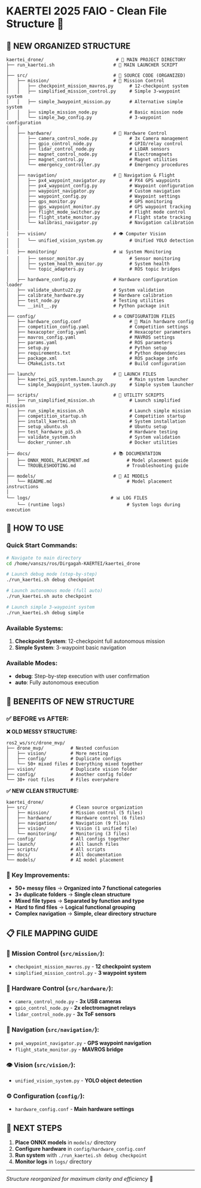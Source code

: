# KAERTEI 2025 FAIO - Clean File Structure 🚁

## 📁 NEW ORGANIZED STRUCTURE

```
kaertei_drone/                           # 🎯 MAIN PROJECT DIRECTORY
├── run_kaertei.sh                      # 🚀 MAIN LAUNCHER SCRIPT
│
├── src/                                # 📝 SOURCE CODE (ORGANIZED)
│   ├── mission/                        # 🎯 Mission Control
│   │   ├── checkpoint_mission_mavros.py      # 12-checkpoint system
│   │   ├── simplified_mission_control.py     # Simple 3-waypoint system
│   │   ├── simple_3waypoint_mission.py       # Alternative simple system
│   │   ├── simple_mission_node.py            # Basic mission node
│   │   └── simple_3wp_config.py              # 3-waypoint configuration
│   │
│   ├── hardware/                       # 🔧 Hardware Control
│   │   ├── camera_control_node.py            # 3x Camera management
│   │   ├── gpio_control_node.py              # GPIO/relay control
│   │   ├── lidar_control_node.py             # LiDAR sensors
│   │   ├── magnet_control_node.py            # Electromagnets
│   │   ├── magnet_control.py                 # Magnet utilities
│   │   └── emergency_controller.py           # Emergency procedures
│   │
│   ├── navigation/                     # 🧭 Navigation & Flight
│   │   ├── px4_waypoint_navigator.py         # PX4 GPS waypoints
│   │   ├── px4_waypoint_config.py            # Waypoint configuration
│   │   ├── waypoint_navigator.py             # Custom navigation
│   │   ├── waypoint_config.py                # Waypoint settings
│   │   ├── gps_monitor.py                    # GPS monitoring
│   │   ├── gps_waypoint_monitor.py           # GPS waypoint tracking
│   │   ├── flight_mode_switcher.py           # Flight mode control
│   │   ├── flight_state_monitor.py           # Flight state tracking
│   │   └── kalibrasi_navigator.py            # Navigation calibration
│   │
│   ├── vision/                         # 👁️ Computer Vision
│   │   └── unified_vision_system.py          # Unified YOLO detection
│   │
│   ├── monitoring/                     # 📊 System Monitoring
│   │   ├── sensor_monitor.py                 # Sensor monitoring
│   │   ├── system_health_monitor.py          # System health
│   │   └── topic_adapters.py                 # ROS topic bridges
│   │
│   ├── hardware_config.py              # Hardware configuration loader
│   ├── validate_ubuntu22.py            # System validation
│   ├── calibrate_hardware.py           # Hardware calibration
│   ├── test_node.py                    # Testing utilities
│   └── __init__.py                     # Python package init
│
├── config/                             # ⚙️ CONFIGURATION FILES
│   ├── hardware_config.conf                  # 🔧 Main hardware config
│   ├── competition_config.yaml               # Competition settings
│   ├── hexacopter_config.yaml                # Hexacopter parameters
│   ├── mavros_config.yaml                    # MAVROS settings
│   ├── params.yaml                           # ROS parameters
│   ├── setup.py                              # Python setup
│   ├── requirements.txt                      # Python dependencies
│   ├── package.xml                           # ROS package info
│   └── CMakeLists.txt                        # Build configuration
│
├── launch/                             # 🚀 LAUNCH FILES
│   ├── kaertei_pi5_system.launch.py          # Main system launcher
│   └── simple_3waypoint_system.launch.py     # Simple system launcher
│
├── scripts/                            # 📜 UTILITY SCRIPTS
│   ├── run_simplified_mission.sh             # Launch simplified mission
│   ├── run_simple_mission.sh                 # Launch simple mission
│   ├── competition_startup.sh                # Competition startup
│   ├── install_kaertei.sh                    # System installation
│   ├── setup_ubuntu.sh                       # Ubuntu setup
│   ├── test_hardware_pi5.sh                  # Hardware testing
│   ├── validate_system.sh                    # System validation
│   └── docker_runner.sh                      # Docker utilities
│
├── docs/                               # 📚 DOCUMENTATION
│   ├── ONNX_MODEL_PLACEMENT.md              # Model placement guide
│   └── TROUBLESHOOTING.md                   # Troubleshooting guide
│
├── models/                             # 🤖 AI MODELS
│   └── README.md                            # Model placement instructions
│
└── logs/                              # 📊 LOG FILES
    └── (runtime logs)                       # System logs during execution
```

## 🚀 HOW TO USE

### Quick Start Commands:
```bash
# Navigate to main directory
cd /home/vanszs/ros/Dirgagah-KAERTEI/kaertei_drone

# Launch debug mode (step-by-step)
./run_kaertei.sh debug checkpoint

# Launch autonomous mode (full auto)
./run_kaertei.sh auto checkpoint

# Launch simple 3-waypoint system
./run_kaertei.sh debug simple
```

### Available Systems:
1. **Checkpoint System**: 12-checkpoint full autonomous mission
2. **Simple System**: 3-waypoint basic navigation

### Available Modes:
- **debug**: Step-by-step execution with user confirmation
- **auto**: Fully autonomous execution

## 🎯 BENEFITS OF NEW STRUCTURE

### ✅ BEFORE vs AFTER:

**❌ OLD MESSY STRUCTURE:**
```
ros2_ws/src/drone_mvp/
├── drone_mvp/          # Nested confusion
│   ├── vision/         # More nesting
│   ├── config/         # Duplicate configs
│   └── 50+ mixed files # Everything mixed together
├── vision/             # Duplicate vision folder
├── config/             # Another config folder
└── 30+ root files      # Files everywhere
```

**✅ NEW CLEAN STRUCTURE:**
```
kaertei_drone/
├── src/                # Clean source organization
│   ├── mission/        # Mission control (5 files)
│   ├── hardware/       # Hardware control (6 files)  
│   ├── navigation/     # Navigation (9 files)
│   ├── vision/         # Vision (1 unified file)
│   └── monitoring/     # Monitoring (3 files)
├── config/             # All configs together
├── launch/             # All launch files
├── scripts/            # All scripts
├── docs/               # All documentation
└── models/             # AI model placement
```

### 🎯 Key Improvements:
- **50+ messy files** → **Organized into 7 functional categories**
- **3+ duplicate folders** → **Single clean structure**
- **Mixed file types** → **Separated by function and type**
- **Hard to find files** → **Logical functional grouping**
- **Complex navigation** → **Simple, clear directory structure**

## 📋 FILE MAPPING GUIDE

### 🎯 Mission Control (`src/mission/`):
- `checkpoint_mission_mavros.py` - **12 checkpoint system**
- `simplified_mission_control.py` - **3 waypoint system**

### 🔧 Hardware Control (`src/hardware/`):
- `camera_control_node.py` - **3x USB cameras**
- `gpio_control_node.py` - **2x electromagnet relays**
- `lidar_control_node.py` - **3x ToF sensors**

### 🧭 Navigation (`src/navigation/`):
- `px4_waypoint_navigator.py` - **GPS waypoint navigation**
- `flight_state_monitor.py` - **MAVROS bridge**

### 👁️ Vision (`src/vision/`):
- `unified_vision_system.py` - **YOLO object detection**

### ⚙️ Configuration (`config/`):
- `hardware_config.conf` - **Main hardware settings**

## 🚀 NEXT STEPS

1. **Place ONNX models** in `models/` directory
2. **Configure hardware** in `config/hardware_config.conf`
3. **Run system** with `./run_kaertei.sh debug checkpoint`
4. **Monitor logs** in `logs/` directory

---
*Structure reorganized for maximum clarity and efficiency* 🎯
